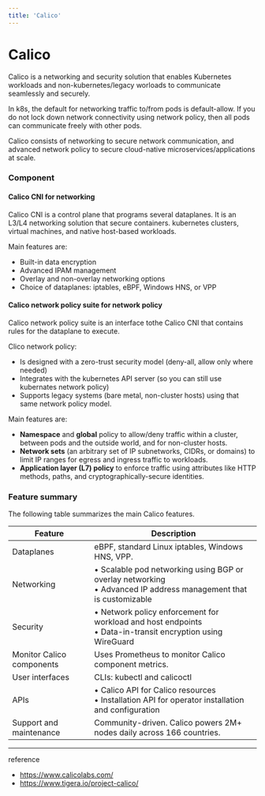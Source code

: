 ```yaml
---
title: 'Calico'
---
```

# Calico

Calico is a networking and security solution that enables Kubernetes workloads and non-kubernetes/legacy worloads to communicate seamlessly and securely.

In k8s, the default for networking traffic to/from pods is default-allow. If you do not lock down network connectivity using network policy, then all pods can communicate freely with other pods.

Calico consists of networking to secure network communication, and advanced network policy to secure cloud-native microservices/applications at scale.

### Component

#### **Calico CNI for networking**

Calico CNI is a control plane that programs several dataplanes. It is an L3/L4 networking solution that secure containers. kubernetes clusters, virtual machines, and native host-based workloads.

Main features are:
- Built-in data encryption
- Advanced IPAM management
- Overlay and non-overlay networking options
- Choice of dataplanes: iptables, eBPF, Windows HNS, or VPP

#### **Calico network policy suite** for network policy

Calico network policy suite is an interface tothe Calico CNI that contains rules for the dataplane to execute.

Clico network policy:
- Is designed with a zero-trust security model (deny-all, allow only where needed)
- Integrates with the kubernetes API server (so you can still use kubernates network policy)
- Supports legacy systems (bare metal, non-cluster hosts) using that same network policy model.

Main features are:
- **Namespace** and **global** policy to allow/deny traffic within a cluster, between pods and the outside world, and for non-cluster hosts.
- **Network sets** (an arbitrary set of IP subnetworks, CIDRs, or domains) to limit IP ranges for egress and ingress traffic to workloads.
- **Application layer (L7) policy** to enforce traffic using attributes like HTTP methods, paths, and cryptographically-secure identities.

### Feature summary
The following table summarizes the main Calico features.

|Feature|Description|
|-|-|
|Dataplanes|eBPF, standard Linux iptables, Windows HNS, VPP.|
|Networking|• Scalable pod networking using BGP or overlay networking<br/>• Advanced IP address management that is customizable|
|Security|• Network policy enforcement for workload and host endpoints<br/>• Data-in-transit encryption using WireGuard|
|Monitor Calico components|Uses Prometheus to monitor Calico component metrics.|
|User interfaces|CLIs: kubectl and calicoctl|
|APIs|• Calico API for Calico resources <br/>• Installation API for operator installation and configuration|
|Support and maintenance|Community-driven. Calico powers 2M+ nodes daily across 166 countries.|

---
reference
- https://www.calicolabs.com/
- https://www.tigera.io/project-calico/
